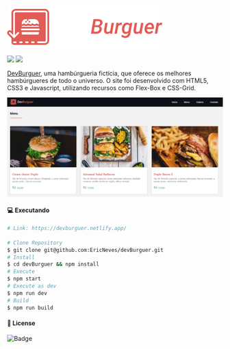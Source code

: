 ![DevBurguer](.github/logo.svg)

<p>
<img src="https://img.shields.io/github/last-commit/ericneves/dev-burguer?style=flat-square&logo=appveyor">

<img src="https://img.shields.io/github/license/ericneves/dev-burguer?style=flat-square&logo=appveyor">
</p>

<p><a href="https://devburguer.netlify.app/">DevBurguer</a>, uma hambúrgueria fictícia, que oferece os melhores hambúrgueres de todo o universo. O site foi desenvolvido com HTML5, CSS3 e Javascript, utilizando recursos como Flex-Box e CSS-Grid. </p>

![Recorder](.github/screenshot.PNG)

#### 💻 Executando

```sh
# Link: https://devburguer.netlify.app/

# Clone Repository
$ git clone git@github.com:EricNeves/devBurguer.git
# Install
$ cd devBurguer && npm install
# Execute
$ npm start
# Execute as dev
$ npm run dev
# Build
$ npm run build
```

#### 📝 License

![Badge](https://img.shields.io/github/license/ericneves/dev-burguer?style=flat-square&logo=appveyor)